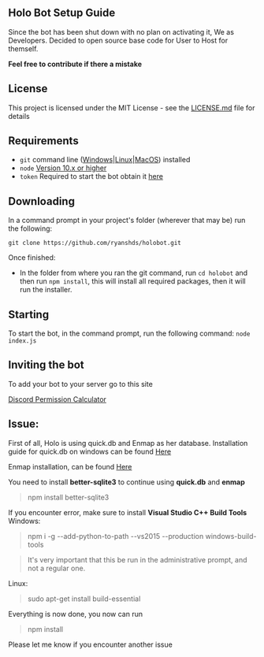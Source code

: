 ## Holo Bot Setup Guide

Since the bot has been shut down with no plan on activating it, We as Developers. Decided to open source base code for User to Host for themself. 

**Feel free to contribute if there a mistake**

## License
This project is licensed under the MIT License - see the [LICENSE.md](https://github.com/ryanshds/holobot/blob/master/LICENSE) file for details

## Requirements
- `git` command line ([Windows](https://git-scm.com/download/win)|[Linux](https://git-scm.com/book/en/v2/Getting-Started-Installing-Git)|[MacOS](https://git-scm.com/download/mac)) installed
- `node` [Version 10.x or higher](https://nodejs.org)
- `token` Required to start the bot obtain it [here](https://discordapp.com/developers/applications/)

## Downloading

In a command prompt in your project's folder (wherever that may be) run the following:

`git clone https://github.com/ryanshds/holobot.git`

Once finished:

- In the folder from where you ran the git command, run `cd holobot` and then run `npm install`, this will install all required packages, then it will run the installer.

## Starting

To start the bot, in the command prompt, run the following command:
`node index.js`

## Inviting the bot

To add your bot to your server go to this site

[Discord Permission Calculator](https://discordapi.com/permissions.html)


## Issue:

First of all, Holo is using quick.db and Enmap as her database. Installation guide for quick.db on windows can be found [Here](https://github.com/plexidev/quick.db/issues/152#issuecomment-543740060)

Enmap installation, can be found [Here](https://enmap.evie.dev/install)

You need to install **better-sqlite3** to continue using **quick.db** and **enmap**
> npm install better-sqlite3

If you encounter error, make sure to install **Visual Studio C++ Build Tools**
Windows:
> npm i -g --add-python-to-path --vs2015 --production windows-build-tools

> It's very important that this be run in the administrative prompt, and not a regular one.

Linux:
> sudo apt-get install build-essential

Everything is now done, you now can run
> npm install

Please let me know if you encounter another issue
